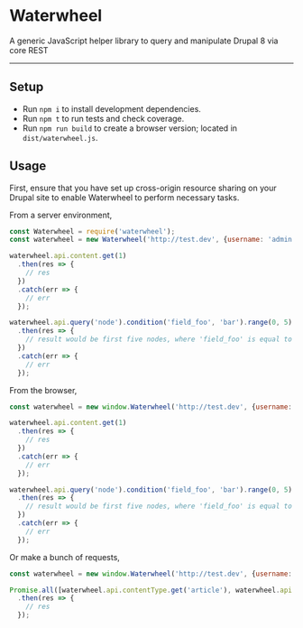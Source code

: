 # Waterwheel

A generic JavaScript helper library to query and manipulate Drupal 8 via core REST

---

## Setup

* Run `npm i` to install development dependencies.
* Run `npm t` to run tests and check coverage.
* Run `npm run build` to create a browser version; located in `dist/waterwheel.js`.

## Usage

First, ensure that you have set up cross-origin resource sharing on your Drupal site to enable Waterwheel to perform necessary tasks.

From a server environment,

```javascript
const Waterwheel = require('waterwheel');
const waterwheel = new Waterwheel('http://test.dev', {username: 'admin', 'password': '1234'});

waterwheel.api.content.get(1)
  .then(res => {
    // res
  })
  .catch(err => {
    // err
  });

waterwheel.api.query('node').condition('field_foo', 'bar').range(0, 5).get()
  .then(res => {
    // result would be first five nodes, where 'field_foo' is equal to 'bar'
  })
  .catch(err => {
    // err
  });
```

From the browser,

```javascript
const waterwheel = new window.Waterwheel('http://test.dev', {username: 'admin', 'password': '1234'});

waterwheel.api.content.get(1)
  .then(res => {
    // res
  })
  .catch(err => {
    // err
  });

waterwheel.api.query('node').condition('field_foo', 'bar').range(0, 5).get()
  .then(res => {
    // result would be first five nodes, where 'field_foo' is equal to 'bar'
  })
  .catch(err => {
    // err
  });
```

Or make a bunch of requests,

```javascript
const waterwheel = new window.Waterwheel('http://test.dev', {username: 'admin', 'password': '1234'});

Promise.all([waterwheel.api.contentType.get('article'), waterwheel.api.contentType.get('page'), waterwheel.api.content.get(1)])
  .then(res => {
    // res
  });
```

